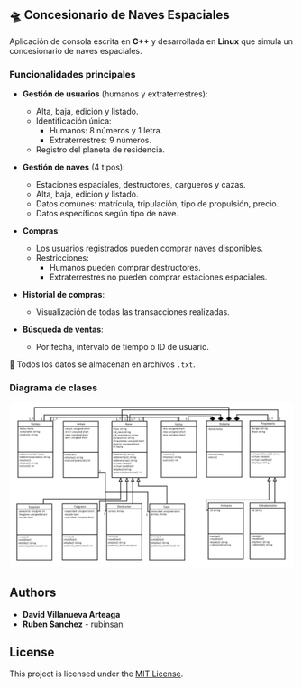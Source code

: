 ## 🛸 Concesionario de Naves Espaciales

Aplicación de consola escrita en **C++** y desarrollada en **Linux** que simula un concesionario de naves espaciales.

### Funcionalidades principales

- **Gestión de usuarios** (humanos y extraterrestres):
  - Alta, baja, edición y listado.
  - Identificación única:  
    - Humanos: 8 números y 1 letra.  
    - Extraterrestres: 9 números.
  - Registro del planeta de residencia.

- **Gestión de naves** (4 tipos):
  - Estaciones espaciales, destructores, cargueros y cazas.
  - Alta, baja, edición y listado.
  - Datos comunes: matrícula, tripulación, tipo de propulsión, precio.
  - Datos específicos según tipo de nave.

- **Compras**:
  - Los usuarios registrados pueden comprar naves disponibles.
  - Restricciones:  
    - Humanos pueden comprar destructores.  
    - Extraterrestres no pueden comprar estaciones espaciales.

- **Historial de compras**:
  - Visualización de todas las transacciones realizadas.

- **Búsqueda de ventas**:
  - Por fecha, intervalo de tiempo o ID de usuario.

📁 Todos los datos se almacenan en archivos `.txt`.

### Diagrama de clases

<p align="center">
<img src="./doc/Diagrama_clases.png"/>
</p>

## Authors

* **David Villanueva Arteaga**
* **Ruben Sanchez** - [rubinsan](https://github.com/rubinsan)

## License

This project is licensed under the [MIT License](LICENSE).
